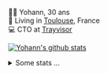 <p>
  👨🏻 <bold>Yohann</bold>, 30 ans<br/>
  💼 Living in <a href="https://www.google.com/maps?q=toulouse">Toulouse</a>, France<br/>
  💻 CTO at <a href="https://trayvisor.com/">Trayvisor</a><br/>
</p>

<a href="https://github.com/anuraghazra/github-readme-stats"><img align="center" src="https://github-readme-stats-dviw-8taegaswk-yohann84ls-projects.vercel.app//api?username=yohann84L&show_icons=true&include_all_commits=true" alt="Yohann's github stats" /> </a>


<details>
  <summary>Some stats ...</summary><br/>
  

<!--START_SECTION:waka-->
![Code Time](http://img.shields.io/badge/Code%20Time-1%2C340%20hrs%2011%20mins-blue)

![Profile Views](http://img.shields.io/badge/Profile%20Views-0-blue)

**🐱 My GitHub Data** 

> 📦 441.0 kB Used in GitHub's Storage 
 > 
> 🏆 567 Contributions in the Year 2025
 > 
> 🚫 Not Opted to Hire
 > 
> 📜 26 Public Repositories 
 > 
> 🔑 21 Private Repositories 
 > 
**I'm an Early 🐤** 

```text
🌞 Morning                30752 commits       ███████░░░░░░░░░░░░░░░░░░   29.61 % 
🌆 Daytime                60132 commits       ██████████████░░░░░░░░░░░   57.90 % 
🌃 Evening                12805 commits       ███░░░░░░░░░░░░░░░░░░░░░░   12.33 % 
🌙 Night                  166 commits         ░░░░░░░░░░░░░░░░░░░░░░░░░   00.16 % 
```
📅 **I'm Most Productive on Wednesday** 

```text
Monday                   19939 commits       █████░░░░░░░░░░░░░░░░░░░░   19.20 % 
Tuesday                  19497 commits       █████░░░░░░░░░░░░░░░░░░░░   18.77 % 
Wednesday                21181 commits       █████░░░░░░░░░░░░░░░░░░░░   20.39 % 
Thursday                 20994 commits       █████░░░░░░░░░░░░░░░░░░░░   20.21 % 
Friday                   20311 commits       █████░░░░░░░░░░░░░░░░░░░░   19.56 % 
Saturday                 742 commits         ░░░░░░░░░░░░░░░░░░░░░░░░░   00.71 % 
Sunday                   1191 commits        ░░░░░░░░░░░░░░░░░░░░░░░░░   01.15 % 
```


📊 **This Week I Spent My Time On** 

```text
🕑︎ Time Zone: Europe/Paris

💬 Programming Languages: 
Image (svg)              2 hrs 24 mins       █████████████████████████   100.00 % 

🔥 Editors: 
Figma                    2 hrs 24 mins       █████████████████████████   100.00 % 

💻 Operating System: 
Mac                      2 hrs 24 mins       █████████████████████████   100.00 % 
```

**I Mostly Code in Python** 

```text
Python                   26 repos            ██████████████░░░░░░░░░░░   54.17 % 
Jupyter Notebook         4 repos             ██░░░░░░░░░░░░░░░░░░░░░░░   08.33 % 
JavaScript               3 repos             ██░░░░░░░░░░░░░░░░░░░░░░░   06.25 % 
HTML                     2 repos             █░░░░░░░░░░░░░░░░░░░░░░░░   04.17 % 
Shell                    1 repo              █░░░░░░░░░░░░░░░░░░░░░░░░   02.08 % 
```




 Last Updated on 17/08/2025 00:51:26 UTC
<!--END_SECTION:waka-->
